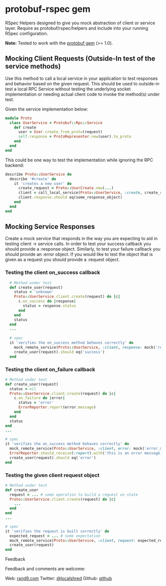protobuf-rspec gem
==================

RSpec Helpers designed to give you mock abstraction of client or service layer. Require as protobuf/rspec/helpers and include into your running RSpec configuration.

**Note:** Tested to work with the [protobuf gem](https://rubygems.org/gems/protobuf) (>= 1.0).

Mocking Client Requests (Outside-In test of the service methods)
----------------------------------------------------------------

Use this method to call a local service in your application to test responses and behavior based on the given request. This should be used to outside-in test a local RPC Service without testing the underlying socket implementation or needing actual client code to invoke the method(s) under test.

Given the service implementation below:

```ruby
module Proto
  class UserService < Protobuf::Rpc::Service
    def create
      user = User.create_from_proto(request)
      self.response = ProtoRepresenter.new(user).to_proto
    end
  end
end
```

This could be one way to test the implementation while ignoring the RPC backend:


```ruby
describe Proto::UserService do
  describe '#create' do
    it 'creates a new user' do
      create_request = Proto::UserCreate.new(...)
      client = call_local_service(Proto::UserService, :create, create_request)
      client.response.should eq(some_response_object)
    end
  end
end
```

Mocking Service Responses
-------------------------

Create a mock service that responds in the way you are expecting to aid in testing client -> service calls. In order to test your success callback you should provide a :response object. Similarly, to test your failure callback you should provide an :error object. If you would like to test the object that is given as a request you should provide a :request object.

### Testing the client on_success callback
```ruby
  # Method under test
  def create_user(request)
    status = 'unknown'
    Proto::UserService.client.create(request) do |c|
      c.on_success do |response|
        status = response.status
      end
    end
    status
  end
  ...
  
  # spec
  it 'verifies the on_success method behaves correctly' do
    mock_remote_service(Proto::UserService, :client, response: mock('response_mock', status: 'success'))
    create_user(request).should eq('success')
  end
```

### Testing the client on_failure callback
```ruby
# Method under test
def create_user(request)
  status = nil
  Proto::UserService.client.create(request) do |c|
    c.on_failure do |error|
      status = 'error'
      ErrorReporter.report(error.message)
    end
  end
  status
end
...

# spec
it 'verifies the on_success method behaves correctly' do
  mock_remote_service(Proto::UserService, :client, error: mock('error_mock', message: 'this is an error message'))
  ErrorReporter.should_receive(:report).with('this is an error message')
  create_user(request).should eq('error')
end
```

### Testing the given client request object
```ruby
# Method under test
def create_user
  request = ... # some operation to build a request on state
  Proto::UserService.client.create(request) do |c|
    ...
  end
end
...

# spec
it 'verifies the request is built correctly' do
  expected_request = ... # some expectation
  mock_remote_service(Proto::UserService, :client, request: expected_request)
  create_user(request)
end
```

Feedback

Feedback and comments are welcome:

Web: [rand9.com](http://rand9.com)
Twitter: [@localshred](https://twitter.com/localshred)
Github: [github](https://github.com/localshred)
